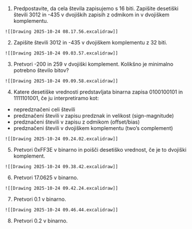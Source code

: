 1. Predpostavite, da cela števila zapisujemo s 16 biti. Zapišite desetiški števili 3012 in -435 v dvojiških zapisih z odmikom in v dvojiškem komplementu.
```spoiler-markdown
![[Drawing 2025-10-24 08.17.56.excalidraw]]
```
2. Zapišite števili 3012 in -435 v dvojiškem komplementu z 32 biti.
```spoiler-markdown
![[Drawing 2025-10-24 09.03.57.excalidraw]]
```

3. Pretvori -200 in 259 v dvojiški komplement. Kolikšno je minimalno potrebno število bitov?
```spoiler-markdown
![[Drawing 2025-10-24 09.09.58.excalidraw]]
```

4. Katere desetiške vrednosti predstavljata binarna zapisa 0100100101 in 1111101001, če ju interpretiramo kot:
- nepredznačeni celi števili
- predznačeni števili v zapisu predznak in velikost (sign-magnitude)
- predznačeni števili v zapisu z odmikom (offset/bias)
- predznačeni števili v dvojiškem komplementu (two’s complement)

```spoiler-markdown
![[Drawing 2025-10-24 09.24.02.excalidraw]]
```

5. Pretvori 0xFF3E v binarno in poišči desetiško vrednost, če je to dvojiški komplement.

```spoiler-markdown
![[Drawing 2025-10-24 09.38.42.excalidraw]]
```

6. Pretvori 17.0625 v binarno.

```spoiler-markdown
![[Drawing 2025-10-24 09.42.24.excalidraw]]
```

7. Pretvori 0.1 v binarno.

```spoiler-markdown
![[Drawing 2025-10-24 09.46.44.excalidraw]]
```

8. Pretvori 0.2 v binarno.

```spoiler-markdown

```